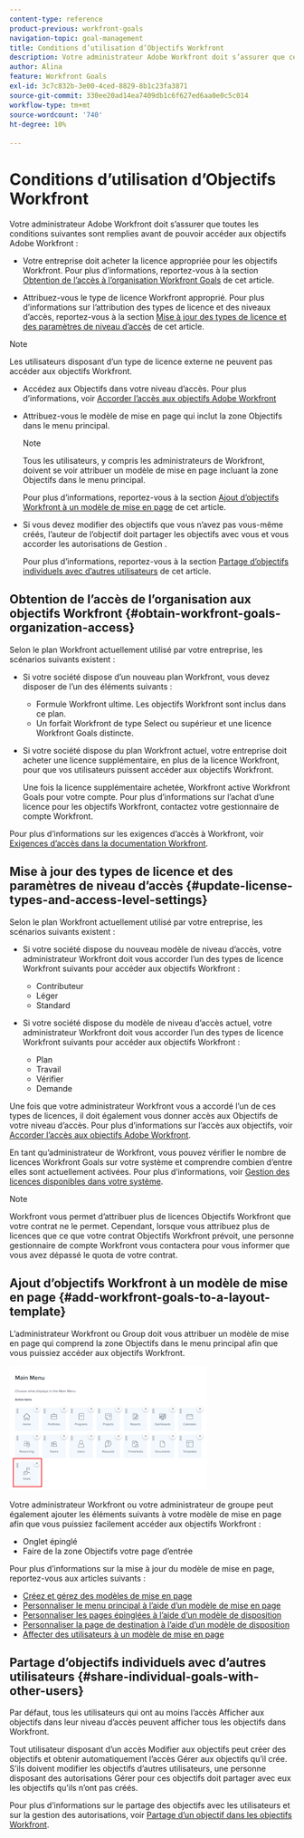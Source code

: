 ```yaml
---
content-type: reference
product-previous: workfront-goals
navigation-topic: goal-management
title: Conditions d’utilisation d’Objectifs Workfront
description: Votre administrateur Adobe Workfront doit s’assurer que certaines conditions sont remplies avant de pouvoir accéder aux objectifs Adobe Workfront.
author: Alina
feature: Workfront Goals
exl-id: 3c7c832b-3e00-4ced-8829-8b1c23fa3871
source-git-commit: 330ee20ad14ea7409db1c6f627ed6aa0e0c5c014
workflow-type: tm+mt
source-wordcount: '740'
ht-degree: 10%

---
```


# Conditions d’utilisation d’Objectifs Workfront

Votre administrateur Adobe Workfront doit s’assurer que toutes les conditions suivantes sont remplies avant de pouvoir accéder aux objectifs Adobe Workfront :

<!--drafted for P&P - replace the first bullet with this one when licensing changes: 
* Your company must purchase the correct Adobe Worfront plan or Adobe Workfront Goal license. For information, see the section [Obtain Workfront Goals organization access](#obtain-workfront-goals-organization-access)in this article.-->

* Votre entreprise doit acheter la licence appropriée pour les objectifs Workfront. Pour plus d’informations, reportez-vous à la section [Obtention de l’accès à l’organisation Workfront Goals](#obtain-workfront-goals-organization-access) de cet article.

* Attribuez-vous le type de licence Workfront approprié. Pour plus d’informations sur l’attribution des types de licence et des niveaux d’accès, reportez-vous à la section [Mise à jour des types de licence et des paramètres de niveau d’accès](#update-license-types-and-access-level-settings) de cet article.

>[!NOTE]
>
>Les utilisateurs disposant d’un type de licence externe ne peuvent pas accéder aux objectifs Workfront.

* Accédez aux Objectifs dans votre niveau d’accès. Pour plus d’informations, voir [Accorder l’accès aux objectifs Adobe Workfront](../../administration-and-setup/add-users/configure-and-grant-access/grant-access-goals.md)

* Attribuez-vous le modèle de mise en page qui inclut la zone Objectifs dans le menu principal.

  >[!NOTE]
  >
  >Tous les utilisateurs, y compris les administrateurs de Workfront, doivent se voir attribuer un modèle de mise en page incluant la zone Objectifs dans le menu principal.

  Pour plus d’informations, reportez-vous à la section [Ajout d’objectifs Workfront à un modèle de mise en page](#add-workfront-goals-to-a-layout-template) de cet article.

* Si vous devez modifier des objectifs que vous n’avez pas vous-même créés, l’auteur de l’objectif doit partager les objectifs avec vous et vous accorder les autorisations de Gestion .

  Pour plus d’informations, reportez-vous à la section [Partage d’objectifs individuels avec d’autres utilisateurs](#share-individual-goals-with-other-users) de cet article.

## Obtention de l’accès de l’organisation aux objectifs Workfront {#obtain-workfront-goals-organization-access}


Selon le plan Workfront actuellement utilisé par votre entreprise, les scénarios suivants existent :

* Si votre société dispose d’un nouveau plan Workfront, vous devez disposer de l’un des éléments suivants :

   * Formule Workfront ultime. Les objectifs Workfront sont inclus dans ce plan.
   * Un forfait Workfront de type Select ou supérieur et une licence Workfront Goals distincte.

* Si votre société dispose du plan Workfront actuel, votre entreprise doit acheter une licence supplémentaire, en plus de la licence Workfront, pour que vos utilisateurs puissent accéder aux objectifs Workfront.

  Une fois la licence supplémentaire achetée, Workfront active Workfront Goals pour votre compte. Pour plus d’informations sur l’achat d’une licence pour les objectifs Workfront, contactez votre gestionnaire de compte Workfront.

Pour plus d’informations sur les exigences d’accès à Workfront, voir [Exigences d’accès dans la documentation Workfront](/help/quicksilver/administration-and-setup/add-users/access-levels-and-object-permissions/access-level-requirements-in-documentation.md).

## Mise à jour des types de licence et des paramètres de niveau d’accès  {#update-license-types-and-access-level-settings}

Selon le plan Workfront actuellement utilisé par votre entreprise, les scénarios suivants existent :

* Si votre société dispose du nouveau modèle de niveau d’accès, votre administrateur Workfront doit vous accorder l’un des types de licence Workfront suivants pour accéder aux objectifs Workfront :

   * Contributeur
   * Léger
   * Standard

* Si votre société dispose du modèle de niveau d’accès actuel, votre administrateur Workfront doit vous accorder l’un des types de licence Workfront suivants pour accéder aux objectifs Workfront :

   * Plan
   * Travail
   * Vérifier
   * Demande

Une fois que votre administrateur Workfront vous a accordé l’un de ces types de licences, il doit également vous donner accès aux Objectifs de votre niveau d’accès. Pour plus d’informations sur l’accès aux objectifs, voir [Accorder l’accès aux objectifs Adobe Workfront](../../administration-and-setup/add-users/configure-and-grant-access/grant-access-goals.md).

En tant qu’administrateur de Workfront, vous pouvez vérifier le nombre de licences Workfront Goals sur votre système et comprendre combien d’entre elles sont actuellement activées. Pour plus d’informations, voir [Gestion des licences disponibles dans votre système](../../administration-and-setup/get-started-wf-administration/manage-available-licenses-in-your-system.md).

>[!NOTE]
>
>Workfront vous permet d’attribuer plus de licences Objectifs Workfront que votre contrat ne le permet. Cependant, lorsque vous attribuez plus de licences que ce que votre contrat Objectifs Workfront prévoit, une personne gestionnaire de compte Workfront vous contactera pour vous informer que vous avez dépassé le quota de votre contrat.

## Ajout d’objectifs Workfront à un modèle de mise en page {#add-workfront-goals-to-a-layout-template}

L’administrateur Workfront ou Group doit vous attribuer un modèle de mise en page qui comprend la zone Objectifs dans le menu principal afin que vous puissiez accéder aux objectifs Workfront.

![](assets/layout-template-align-highlighted-350x220.png)

Votre administrateur Workfront ou votre administrateur de groupe peut également ajouter les éléments suivants à votre modèle de mise en page afin que vous puissiez facilement accéder aux objectifs Workfront :

* Onglet épinglé
* Faire de la zone Objectifs votre page d’entrée

Pour plus d’informations sur la mise à jour du modèle de mise en page, reportez-vous aux articles suivants :

* [ Créez et gérez des modèles de mise en page](../../administration-and-setup/customize-workfront/use-layout-templates/create-and-manage-layout-templates.md)
* [Personnaliser le menu principal à l’aide d’un modèle de mise en page](../../administration-and-setup/customize-workfront/use-layout-templates/customize-main-menu.md)
* [Personnaliser les pages épinglées à l’aide d’un modèle de disposition](../../administration-and-setup/customize-workfront/use-layout-templates/customize-pinned-pages.md)
* [Personnaliser la page de destination à l’aide d’un modèle de disposition](../../administration-and-setup/customize-workfront/use-layout-templates/customize-landing-page.md)
* [Affecter des utilisateurs à un modèle de mise en page](../../administration-and-setup/customize-workfront/use-layout-templates/assign-users-to-layout-template.md)

## Partage d’objectifs individuels avec d’autres utilisateurs {#share-individual-goals-with-other-users}

Par défaut, tous les utilisateurs qui ont au moins l’accès Afficher aux objectifs dans leur niveau d’accès peuvent afficher tous les objectifs dans Workfront.

Tout utilisateur disposant d’un accès Modifier aux objectifs peut créer des objectifs et obtenir automatiquement l’accès Gérer aux objectifs qu’il crée. S’ils doivent modifier les objectifs d’autres utilisateurs, une personne disposant des autorisations Gérer pour ces objectifs doit partager avec eux les objectifs qu’ils n’ont pas créés.

Pour plus d’informations sur le partage des objectifs avec les utilisateurs et sur la gestion des autorisations, voir [Partage d’un objectif dans les objectifs Workfront](../../workfront-goals/workfront-goals-settings/share-a-goal.md).
